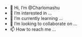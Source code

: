 - 👋 Hi, I’m @Charlomashu
- 👀 I’m interested in ...
- 🌱 I’m currently learning ...
- 💞️ I’m looking to collaborate on ...
- 📫 How to reach me ...

<!---
Charlomashu/Charlomashu is a ✨ special ✨ repository because its `README.md` (this file) appears on your GitHub profile.
You can click the Preview link to take a look at your changes.
--->
